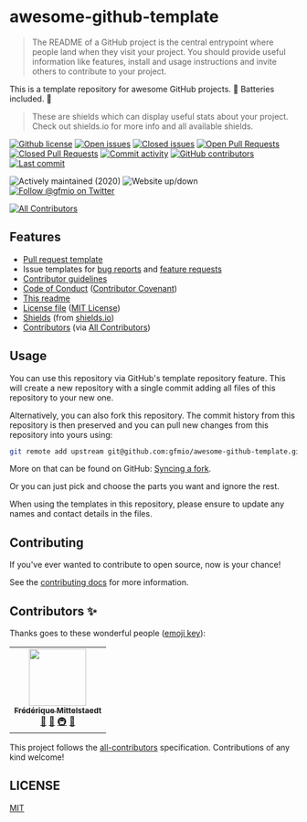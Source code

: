 # awesome-github-template

> The README of a GitHub project is the central entrypoint where people land
> when they visit your project. You should provide useful information like
> features, install and usage instructions and invite others to contribute to
> your project.

This is a template repository for awesome GitHub projects. 🦄 Batteries
included. 🚀

> These are shields which can display useful stats about your project. Check
> out shields.io for more info and all available shields.

[![Github license](https://img.shields.io/github/license/gfmio/awesome-github-template.svg "Github license")](https://github.com/gfmio/awesome-github-template/blob/master/LICENSE)
[![Open issues](https://img.shields.io/github/issues/gfmio/awesome-github-template.svg "Open issues")](https://github.com/gfmio/awesome-github-template/issues)
[![Closed issues](https://img.shields.io/github/issues-closed/gfmio/awesome-github-template.svg "Closed issues")](https://github.com/gfmio/awesome-github-template/issues?utf8=✓&q=is%3Aissue+is%3Aclosed)
[![Open Pull Requests](https://img.shields.io/github/issues-pr/gfmio/awesome-github-template.svg "Open Pull Requests")](https://github.com/gfmio/awesome-github-template/pulls)
[![Closed Pull Requests](https://img.shields.io/github/issues-pr-closed/gfmio/awesome-github-template.svg "Closed Pull Requests")](https://github.com/gfmio/awesome-github-template/pulls?utf8=✓&q=is%3Apr+is%3Aclosed)
[![Commit activity](https://img.shields.io/github/commit-activity/m/gfmio/awesome-github-template.svg "Commit activity")](https://github.com/gfmio/awesome-github-template/graphs/commit-activity)
[![GitHub contributors](https://img.shields.io/github/contributors/gfmio/awesome-github-template.svg "Github contributors")](https://github.com/gfmio/awesome-github-template/graphs/contributors)
[![Last commit](https://img.shields.io/github/last-commit/gfmio/awesome-github-template.svg "Last commit")](https://github.com/gfmio/awesome-github-template/commits/master)

![Actively maintained (2020)](https://img.shields.io/maintenance/yes/2020.svg "Actively maintained (2020)")
![Website up/down](https://img.shields.io/website-up-down-green-red/https/github.com/gfmio/awesome-github-template.svg "Website up/down")
[![Follow @gfmio on Twitter](https://img.shields.io/twitter/follow/gfmio.svg?label=follow+@gfmio "Follow @gfmio on Twitter")](https://twitter.com/gfmio)

<!-- ALL-CONTRIBUTORS-BADGE:START - Do not remove or modify this section -->

[![All Contributors](https://img.shields.io/badge/all_contributors-1-orange.svg?style=flat-square)](#contributors-)

<!-- ALL-CONTRIBUTORS-BADGE:END -->

## Features

- [Pull request template](.github/pull_request_template.md)
- Issue templates for [bug reports](.github/ISSUE_TEMPLATE/bug_report.md) and
  [feature requests](.github/ISSUE_TEMPLATE/feature_request.md)
- [Contributor guidelines](CONTRIBUTING.md)
- [Code of Conduct](CODE_OF_CONDUCT.md)
  ([Contributor Covenant](https://www.contributor-covenant.org/))
- [This readme](README.md)
- [License file](LICENSE) ([MIT License](https://opensource.org/licenses/MIT))
- [Shields](README.md#Shields) (from [shields.io](https://shields.io))
- [Contributors](README.md#contributors)
  (via [All Contributors](https://allcontributors.org/))

## Usage

You can use this repository via GitHub's template repository feature. This will
create a new repository with a single commit adding all files of this repository
to your new one.

Alternatively, you can also fork this repository. The commit history from this
repository is then preserved and you can pull new changes from this repository
into yours using:

```sh
git remote add upstream git@github.com:gfmio/awesome-github-template.git
```

More on that can be found on GitHub:
[Syncing a fork](https://help.github.com/articles/syncing-a-fork/).

Or you can just pick and choose the parts you want and ignore the rest.

When using the templates in this repository, please ensure to update any names
and contact details in the files.

## Contributing

If you've ever wanted to contribute to open source, now is your chance!

See the [contributing docs](CONTRIBUTING.md) for more information.

## Contributors ✨

Thanks goes to these wonderful people ([emoji key](https://allcontributors.org/docs/en/emoji-key)):

<!-- ALL-CONTRIBUTORS-LIST:START - Do not remove or modify this section -->
<!-- prettier-ignore-start -->
<!-- markdownlint-disable -->
<table>
  <tr>
    <td align="center"><a href="https://www.gfm.io"><img src="https://avatars1.githubusercontent.com/u/2878342?v=4" width="100px;" alt=""/><br /><sub><b>Frédérique Mittelstaedt</b></sub></a><br /><a href="https://github.com/gfmio/awesome-github-template/commits?author=gfmio" title="Documentation">📖</a> <a href="#ideas-gfmio" title="Ideas, Planning, & Feedback">🤔</a> <a href="#infra-gfmio" title="Infrastructure (Hosting, Build-Tools, etc)">🚇</a> <a href="#maintenance-gfmio" title="Maintenance">🚧</a></td>
  </tr>
</table>

<!-- markdownlint-enable -->
<!-- prettier-ignore-end -->

<!-- ALL-CONTRIBUTORS-LIST:END -->

This project follows the [all-contributors](https://github.com/all-contributors/all-contributors)
specification. Contributions of any kind welcome!

## LICENSE

[MIT](LICENSE)
